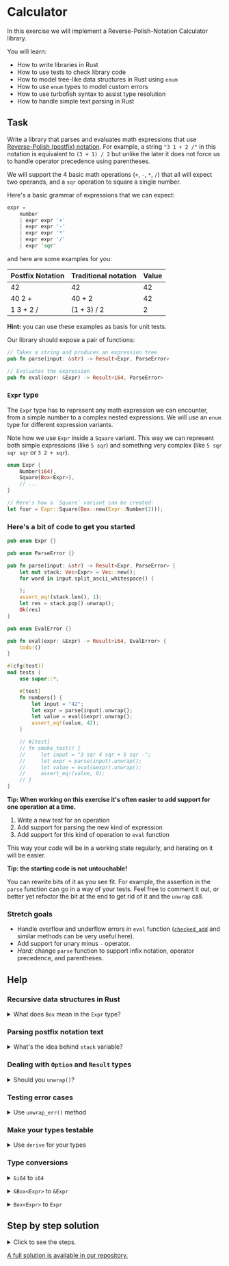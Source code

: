 <!-- markdownlint-disable MD033 -->
# Calculator

In this exercise we will implement a Reverse-Polish-Notation Calculator library.

You will learn:

* How to write libraries in Rust
* How to use tests to check library code
* How to model tree-like data structures in Rust using `enum`
* How to use `enum` types to model custom errors
* How to use turbofish syntax to assist type resolution
* How to handle simple text parsing in Rust

## Task

Write a library that parses and evaluates math expressions that use [Reverse-Polish (postfix) notation](https://en.wikipedia.org/wiki/Reverse_Polish_notation).
For example, a string `"3 1 + 2 /"` in this notation is equivalent to `(3 + 1) / 2` but unlike the later it does not force us to handle operator precedence using parentheses.

We will support the 4 basic math operations (`+`, `-`, `*`, `/`) that all will expect two operands, and a `sqr` operation to square a single number.

Here's a basic grammar of expressions that we can expect:

```rust ignore
expr =
    number
    | expr expr '+'
    | expr expr '-'
    | expr expr '*'
    | expr expr '/'
    | expr 'sqr'
```

and here are some examples for you:

| Postfix Notation | Traditional notation | Value |
|------------------|----------------------|-------|
| 42               | 42                   | 42    |
| 40 2 +           | 40 + 2               | 42    |
| 1 3 + 2 /        | (1 + 3) / 2          | 2     |

**Hint:** you can use these examples as basis for unit tests.

Our library should expose a pair of functions:

```rust ignore
// Takes a string and produces an expression tree
pub fn parse(input: &str) -> Result<Expr, ParseError>

// Evaluates the expression
pub fn eval(expr: &Expr) -> Result<i64, ParseError>
```

### `Expr` type

The `Expr` type has to represent any math expression we can encounter, from a simple number to a complex nested expressions.
We will use an `enum` type for different expression variants.

Note how we use `Expr` inside a `Square` variant.
This way we can represent both simple expressions (like `5 sqr`) and something very complex (like `5 sqr sqr sqr` or `3 2 + sqr`).

```rust ignore
enum Expr {
    Number(i64),
    Square(Box<Expr>),
    // ...
}

// Here's how a `Square` variant can be created:
let four = Expr::Square(Box::new(Expr::Number(2)));
```

### Here's a bit of code to get you started

```rust ignore
pub enum Expr {}

pub enum ParseError {}

pub fn parse(input: &str) -> Result<Expr, ParseError> {
    let mut stack: Vec<Expr> = Vec::new();
    for word in input.split_ascii_whitespace() {

    };
    assert_eq!(stack.len(), 1);
    let res = stack.pop().unwrap();
    Ok(res)
}

pub enum EvalError {}

pub fn eval(expr: &Expr) -> Result<i64, EvalError> {
    todo!()
}

#[cfg(test)]
mod tests {
    use super::*;

    #[test]
    fn numbers() {
        let input = "42";
        let expr = parse(input).unwrap();
        let value = eval(&expr).unwrap();
        assert_eq!(value, 42);
    }

    // #[test]
    // fn smoke_test() {
    //     let input = "3 sqr 4 sqr + 5 sqr -";
    //     let expr = parse(input).unwrap();
    //     let value = eval(&expr).unwrap();
    //     assert_eq!(value, 0);
    // }
}
```

**Tip: When working on this exercise it's often easier to add support for one operation at a time.**

1. Write a new test for an operation
2. Add support for parsing the new kind of expression
3. Add support for this kind of operation to `eval` function

This way your code will be in a working state regularly, and iterating on it will be easier.

**Tip: the starting code is not untouchable!**

You can rewrite bits of it as you see fit.
For example, the assertion in the `parse` function can go in a way of your tests.
Feel free to comment it out, or better yet refactor the bit at the end to get rid of it and the `unwrap` call.

### Stretch goals

* Handle overflow and underflow errors in `eval` function ([`checked_add`](https://doc.rust-lang.org/std/primitive.i64.html#method.checked_add) and similar methods can be very useful here).
* Add support for unary minus `-` operator.
* *Hard:* change `parse` function to support infix notation, operator precedence, and parentheses.

## Help

### Recursive data structures in Rust

<p>
<details>
<summary>
What does <code>Box</code> mean in the <code>Expr</code> type?
</summary>

If you try to make a `enum` type that uses itself as a field in one of its variants, then the type will potentially have an infinite size.
And if you would try to make a local variable of that type, the compiler wouldn't know how big [the stack frame](https://en.wikipedia.org/wiki/Call_stack#Structure) for that function would have to be.
To avoid this we introduce an indirection via a [`Box` wrapper](https://doc.rust-lang.org/rust-by-example/std/box.html).
It forces the wrapped portion of the type to be heap-allocated, and the size of `Box` itself becomes predictable.

[`Box`](https://doc.rust-lang.org/std/boxed/struct.Box.html) is not the only type you can use for this purpose.
[`Rc`](https://doc.rust-lang.org/std/rc/struct.Rc.html) and [`Arc`](https://doc.rust-lang.org/std/sync/struct.Arc.html) are other examples of these [*smart pointer* types](https://doc.rust-lang.org/book/ch15-00-smart-pointers.html).
And in addition, `Vec` from standard library holds all its items on a heap, too.
</details>
</p>

### Parsing postfix notation text

<p>
<details>
<summary>
What's the idea behind <code>stack</code> variable?
</summary>

We offer a rough scaffold for the `parse` function in the starter code.
As we split the input around spaces we will get either a number or an operator at a time.
We will use `stack` variable to store temporary sub-expressions.

When we encounter an operator we pop one or two expressions from the stack, wrap them into a new expression, and then push the it back to the `stack`.
When we encounter a number we simply wrap it into `Expr::Number(...)` and push it.

At the end, if the original string was well-formed we should end up with just a single item in the `stack` representing the whole expression.

To parse numbers you can use the [`parse()` method on string slices](https://doc.rust-lang.org/std/primitive.str.html#method.parse).
This method can produce values of many different types, and you can use *turbofish* syntax to give the compiler a hint about what kind of value you expect:

```rust ignore
let value = "12".parse::<i64>()?;
```

</details>
</p>

### Dealing with `Option` and `Result` types

<p>
<details>
<summary>
Should you <code>unwrap()</code>?
</summary>

In the `parse` function there are many instances where you either get an `Option` or an `Result` with an error that is *different* from `ParseError`.
While calling `unwrap()` in these cases can be tempting there are better options.

In general, unless there's some way you can recover from an error in your function *you should prefer `?` operator* to bail out of it when things go wrong.
Thus, when getting an `Option` or a `Result` your first though should be: "I want to use `?`. How do I get there?"

Thankfully, `Result` has a convenient `map_err` method that can convert the error you get into an error type that you need:

```rust ignore
file.read_to_string(&mut buffer).map_err(|io_error| MyError::IoVariant)?;
```

Likewise, `Option` has a helpful `ok_or` method to convert to `Result` type that you can then use `?` on.

```rust ignore
100_u8.checked_add(200_u8).ok_or(MyError::ByteOverflow)?;
```

`Option` and `Result` have many other useful methods, and given that these types show up in Rust code all the time learning their API will help you writing more terse and idiomatic code.
You can read more about them in [*Item 3 of Effective Rust* book](https://effective-rust.com/transform.html).

In addition, you can always `match` / `let else` / `if let` on your `Option`s and `Result`s in tricky situations.
</details>
</p>

### Testing error cases

<p>
<details>
<summary>
Use <code>unwrap_err()</code> method
</summary>

While the use of panicking functions like `unwrap` in production code is often frowned upon they are popular for tests.
Similar to how you can use `unwrap` to get a value out of `Ok` variant of a `Result` you can use `unwrap_err` to get a value out of `Err`.
Here's an example:

```rust ignore
#[test]
fn no_a_number() {
    let input = "X";
    let error = parse(input).unwrap_err();
    assert_eq!(error, ParseError::NotANumber);
}
```

</details>
</p>

### Make your types testable

<p>
<details>
<summary>
Use <code>derive</code> for your types
</summary>

Rust's testing macro`assert_eq!` compares the two arguments using `==` operator and if the values do not match it prints them in `Debug` mode to show you the difference between them.
Thus, to use it with your types like `Expr` the types have to be comparable and printable, i.e. implement [`Debug`](https://doc.rust-lang.org/std/fmt/trait.Debug.html) and [`PartialEq`](https://doc.rust-lang.org/std/cmp/trait.PartialEq.html) traits.
Thankfully, both traits can usually be derived automatically like so:

```rust ignore
#[derive(Debug, PartialEq)]
pub enum Expr {
    // ...
}
```

</details>
</p>

### Type conversions

<p>
<details>
<summary>
<code>&i64</code> to <code>i64</code>
</summary>

The `eval` function takes `&Expr` type as an argument and when you use it in `match` you will get `&i64` instead of `i64`.
You can use a dereferencing operator `*` to convert *a reference to a number* to *a number itself*:

```rust ignore
// expr: &Expr
match expr {
    // n: &i64
    Expr::Number(n) => {
        let x: i64 = *n;
    }
}
```

</details>
<p>

<p>
<details>
<summary>
<code>&Box&ltExpr></code> to <code>&Expr</code>
</summary>

Rust will make this conversion automatically, you don't have to do anything!
To learn more about how it works read about [`Deref` coercion in The Rust Book](https://doc.rust-lang.org/book/ch15-02-deref.html).

</details>
<p>

<p>
<details>
<summary>
<code>Box&ltExpr></code> to <code>Expr</code>
</summary>

Similar to `&i64` to `i64` you can use a dereferencing operator:

```rust ignore
let boxed_expression: Box<Expr> = Box::new(Expr::Number(1));
let expr: Expr = *boxed_expression;
```

</details>
<p>

## Step by step solution

<details>
<summary>
Click to see the steps.

[A full solution is available in our repository.](../../exercise-solutions/calculator/)
</summary>

### Step 1: Make a new library

```bash
cargo new --lib calc
```

Paste the starting code into `lib.rs`.
Add `#[derive(Debug, PartialEq)]` for `Expr` and error types to fix compilation errors in the test.

### Step 2: Add support for numbers

Let's start with `parse` function.
Inside a `for` loop we'll be matching `word` variable against different operators.
If none of the operators match we will assume that we encounter a number.
So, number parsing will be in the default branch of our match expression:

```rust ignore
// inside `parse`
for word in input.split_ascii_whitespace() {
    match word {
        "+" => todo!("add support for different operators"),
        _ => {
            let number = word
                .parse::<i64>()
                .map_err(|_| ParseError::NotANumber(word.to_string()))?;
            let expr = Expr::Number(number);
            stack.push(expr);
        }
    }
}
```

**Tip:** You can use Rust Analyzer to populate enum types.
When you type `ParseError::NotANumber(word.to_string())` put the cursor over `NotANumber` and use *Generate Variant* quick action.
You can do it again after typing `Expr::Number`.

Now, let's work on `eval` function.
After you type `match expr` in the body you once again can use a quick action to generate a missing match arm for `Number` variant.

```rust ignore
// in `eval`
match expr {
    Expr::Number(n) => Ok(*n),
}
```

You can now run the number test that we provide.

You can also write an error text for `ParseError::NotANumber`:

```rust ignore
// in `tests` module:
#[test]
fn not_a_number() {
    let input = "X";
    let error = parse(input).unwrap_err();
    assert_eq!(error, ParseError::NotANumber("X".to_string()));
}
```

### Step 3: Add support for addition

You can start with any operator of your choosing.
Some of them may be trickier than others:

* `sqr` takes only one argument
* `-` and `/` take the order of the operands in account
* `/` can produce an error during evaluation

So, depending on what operator we will implement first our work can be easier (`sqr`) or harder (`/`).
Addition seems like a good starting place.

`parse`:

```rust ignore
match word {
    "+" => {
        let a = stack.pop().ok_or(ParseError::MissingOperand)?;
        let b = stack.pop().ok_or(ParseError::MissingOperand)?;
        let a = Box::new(a);
        let b = Box::new(b);
        let expr = Expr::Add(a, b);
        stack.push(expr);
    }
    _ => {
        // number parsing code
    }
}
```

Once again: use *Generate Variant* for the new kind of expression.

`eval`:

```rust ignore
match expr {
    Expr::Number(n) => Ok(*n),
    Expr::Add(a, b) => {
        let a = eval(a)?;
        let b = eval(b)?;
        Ok(a + b)
    }
}
```

and tests:

```rust ignore
#[test]
fn add() {
    let input = "40 2 +";
    let expr = parse(input).unwrap();
    let value = eval(&expr).unwrap();
    assert_eq!(value, 42);
}
```

### Step 4: Add support for squaring a number

You can probably notice that both `parse` and `eval` functions open opportunities for a refactoring.
Before doing that we should probably explore the variant of expression with *the largest potential* of being different.
`sqr` operator will produce code of *a different shape* due to it requiring only a single operand.
In real world situations it is sometimes hard to predict how different requirements will shape the resulting code.
However, making *an attempt* at a prediction like this can help you with avoiding refactoring prematurely and having to rollback massive changes later.

`parse`:

```rust ignore
match word {
    "+" => {
        // ...
    }
    "sqr" => {
        let a = stack.pop().ok_or(ParseError::MissingOperand)?;
        let a = Box::new(a);
        let expr = Expr::Square(a);
        stack.push(expr);
    }
    _ => {
        // ...
    }
}
```

`eval`:

```rust ignore
match expr {
    // ...
    Expr::Square(a) => {
        let a = eval(a)?;
        Ok(a.pow(2))
    }
}
```

Test:

```rust ignore
#[test]
fn square() {
    let input = "5 sqr";
    let expr = parse(input).unwrap();
    let value = eval(&expr).unwrap();
    assert_eq!(value, 25);
}
```

### Step 5: Refactoring

#### `parse` function

Some observations:

* Every branch of our big `match` statement ends up producing an expression.
* Every time we `pop` expressions from the stack we have to box them.

So, here's a plan:

* Let's make `match` produce an expression: `let expr = match word { ... };`
* Let's change our `stack` variable to store `Box`ed expressions

```rust ignore
pub fn parse(input: &str) -> Result<Expr, ParseError> {
    let mut stack: Vec<Box<Expr>> = Vec::new();
    for word in input.split_ascii_whitespace() {
        let expr = match word {
            "+" => {
                let a = stack.pop().ok_or(ParseError::MissingOperand)?;
                let b = stack.pop().ok_or(ParseError::MissingOperand)?;
                Expr::Add(a, b)
            }
            "sqr" => {
                let a = stack.pop().ok_or(ParseError::MissingOperand)?;
                Expr::Square(a)
            }
            _ => {
                let number = word
                    .parse::<i64>()
                    .map_err(|_| ParseError::NotANumber(word.to_string()))?;
                Expr::Number(number)
            }
        };
        stack.push(Box::new(expr));
    }
    assert_eq!(stack.len(), 1);
    let res = stack.pop().unwrap();
    Ok(*res)
}
```

Note that we have to adjust the type from `Box<Expr>` to `Expr` at the end.
While we are at it let's rewrite the end portion of the function to get rid of an assertion and an `unwrap`:

```rust ignore
for word in input.split_ascii_whitespace() {
    // ...
}

match stack.pop() {
    Some(expr) if stack.is_empty() => Ok(*expr),
    Some(_) => Err(ParseError::TooManyOperands),
    None => Err(ParseError::EmptyInput),
}
```

Let's test our new error conditions:

```rust ignore
#[test]
fn too_many_operands() {
    let input = "42 42 42 +";
    let error = parse(input).unwrap_err();
    assert_eq!(error, ParseError::TooManyOperands);
}

#[test]
fn empty_input() {
    let input = "      ";
    let error = parse(input).unwrap_err();
    assert_eq!(error, ParseError::EmptyInput);
}
```

#### `eval` function

So far every branch of the `match` produces an number that we later wrap into `Ok`.

```rust ignore
pub fn eval(expr: &Expr) -> Result<i64, EvalError> {
    let value = match expr {
        Expr::Number(n) => *n,
        Expr::Add(a, b) => eval(a)? + eval(b)?,
        Expr::Square(a) => eval(a)?.pow(2),
    };
    Ok(value)
}
```

### Step 6: Subtraction

In `parse` function all subsequent operators will require two `stack.pop()` calls.
We may as well combine different operators together and use `unreachable!` macro for the second match:

```rust ignore
match word {
    "+" | "-" => {
        let a = stack.pop().ok_or(ParseError::MissingOperand)?;
        let b = stack.pop().ok_or(ParseError::MissingOperand)?;
        match word {
            "+" => Expr::Add(a, b),
            "-" => Expr::Sub(a, b),
            _ => unreachable!(),
        }
    }
    // ...
}
```

```rust ignore
// in `eval`
match expr {
    // ...
    Expr::Add(a, b) => eval(a)? + eval(b)?,
    Expr::Sub(a, b) => eval(a)? - eval(b)?,
    // ...
};
```

```rust ignore
#[test]
fn sub() {
    let input = "42 2 -";
    let expr = parse(input).unwrap();
    let value = eval(&expr).unwrap();
    assert_eq!(value, 40);
}
```

Adding a test will reveal that we have a bug with the order of operands.

```text
---- tests::sub stdout ----
thread 'tests::sub' panicked at calculator/src/lib.rs:96:9:
assertion `left == right` failed
  left: -40
  right: 40
```

It's up to you to decide where to mitigate the issue.
You can do it in `eval` or in `parse`.
We will do it in `parse` right away by popping `b` from the stack first:

```rust ignore
match word {
    "+" | "-" => {
        let b = stack.pop().ok_or(ParseError::MissingOperand)?;
        let a = stack.pop().ok_or(ParseError::MissingOperand)?;
        // ...
    }
    // ...
}
```

### Step 7: Multiplication

The changes will completely match code for addition and subtraction.

Here's a test for you to check your work:

```rust ignore
#[test]
fn mul() {
    let input = "21 2 *";
    let expr = parse(input).unwrap();
    let value = eval(&expr).unwrap();
    assert_eq!(value, 42);
}
```

### Step 8: Division

Division will require more code in the `eval` function to check if the divisor is Zero.
You can perform the check inside the `Expr::Div` arm or move it to its own arm and use a guard expression like this:

```rust ignore
match expr {
    // ...
    Expr::Div(_, divisor) if eval(&divisor)? == 0 => {
        return Err(EvalError::DivisionByZero)
    }
    Expr::Div(a, b) => eval(a)? / eval(b)?,
    // ...
}
```

Let's test our code:

```rust ignore
#[test]
fn div() {
    let input = "84 2 /";
    let expr = parse(input).unwrap();
    let value = eval(&expr).unwrap();
    assert_eq!(value, 42);
}

#[test]
fn divide_by_zero() {
    let input = "42 0 /";
    let expr = parse(input).unwrap();
    let error = eval(&expr).unwrap_err();
    assert_eq!(error, EvalError::DivisionByZero);
}
```

Finally, you can uncomment the smoke test and see how our library works for complex expressions.

[You can find a complete solution in our repository.](../../exercise-solutions/calculator/)

</details>
